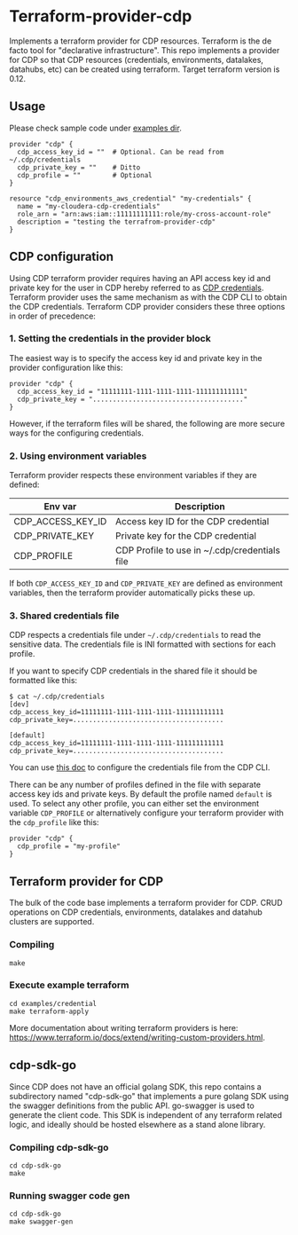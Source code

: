 # Terraform-provider-cdp

Implements a terraform provider for CDP resources. Terraform is the de facto tool for "declarative infrastructure". This repo
implements a provider for CDP so that CDP resources (credentials, environments, datalakes, datahubs, etc) can be created using
terraform. Target terraform version is 0.12.

## Usage
Please check sample code under [examples dir](./examples).

```
provider "cdp" {
  cdp_access_key_id = ""  # Optional. Can be read from ~/.cdp/credentials
  cdp_private_key = ""    # Ditto
  cdp_profile = ""        # Optional
}

resource "cdp_environments_aws_credential" "my-credentials" {
  name = "my-cloudera-cdp-credentials"
  role_arn = "arn:aws:iam::11111111111:role/my-cross-account-role"
  description = "testing the terrafrom-provider-cdp"
}
```

## CDP configuration
Using CDP terraform provider requires having an API access key id and private key for the user in CDP hereby referred
to as [CDP credentials](https://docs.cloudera.com/management-console/cloud/cli/topics/mc-cli-generating-an-api-access-key.html).
Terraform provider uses the same mechanism as with the CDP CLI to obtain the CDP credentials. Terraform CDP provider
considers these three options in order of precedence:
### 1. Setting the credentials in the provider block
The easiest way is to specify the access key id and private key in the provider configuration like this:
```
provider "cdp" {
  cdp_access_key_id = "11111111-1111-1111-1111-111111111111"
  cdp_private_key = "......................................"
}
```
However, if the terraform files will be shared, the following are more secure ways for the configuring credentials.

### 2. Using environment variables
Terraform provider respects these environment variables if they are defined:

| Env var           | Description |
| ----------------- | ----------- |
| CDP_ACCESS_KEY_ID | Access key ID for the CDP credential |
| CDP_PRIVATE_KEY   | Private key for the CDP credential |
| CDP_PROFILE       | CDP Profile to use in ~/.cdp/credentials file |

If both `CDP_ACCESS_KEY_ID` and `CDP_PRIVATE_KEY` are defined as environment variables, then the terraform provider automatically picks these up.

### 3. Shared credentials file
CDP respects a credentials file under `~/.cdp/credentials` to read the sensitive data. The credentials file is
INI formatted with sections for each profile.

If you want to specify CDP credentials in the shared file it should be formatted like this:
```
$ cat ~/.cdp/credentials
[dev]
cdp_access_key_id=11111111-1111-1111-1111-111111111111
cdp_private_key=......................................

[default]
cdp_access_key_id=11111111-1111-1111-1111-111111111111
cdp_private_key=......................................
```

You can use [this doc](https://docs.cloudera.com/management-console/cloud/cli/topics/mc-configuring-cdp-client-with-the-api-access-key.html) to configure the credentials file from the CDP CLI.

There can be any number of profiles defined in the file with separate access key ids and private keys. By default the
profile named `default` is used. To select any other profile, you can either set the environment variable `CDP_PROFILE`
or alternatively configure your terraform provider with the `cdp_profile` like this:
 ```
 provider "cdp" {
   cdp_profile = "my-profile"
 }
 ```

## Terraform provider for CDP
The bulk of the code base implements a terraform provider for CDP. CRUD operations on CDP credentials, environments,
datalakes and datahub clusters are supported.

### Compiling
```
make
```

### Execute example terraform
```
cd examples/credential
make terraform-apply
```

More documentation about writing terraform providers is here: https://www.terraform.io/docs/extend/writing-custom-providers.html.

## cdp-sdk-go
Since CDP does not have an official golang SDK, this repo contains a subdirectory named "cdp-sdk-go" that implements a pure
golang SDK using the swagger definitions from the public API. go-swagger is used to generate the client code. This SDK is
independent of any terraform related logic, and ideally should be hosted elsewhere as a stand alone library.

### Compiling cdp-sdk-go
```
cd cdp-sdk-go
make
```

### Running swagger code gen
```
cd cdp-sdk-go
make swagger-gen
```
